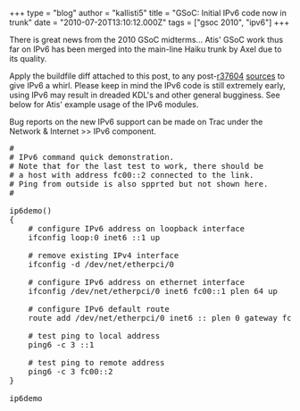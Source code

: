 +++
type = "blog"
author = "kallisti5"
title = "GSoC: Initial IPv6 code now in trunk"
date = "2010-07-20T13:10:12.000Z"
tags = ["gsoc 2010", "ipv6"]
+++

There is great news from the 2010 GSoC midterms... Atis' GSoC work thus far on IPv6 has been merged into the main-line Haiku trunk by Axel due to its quality.

Apply the buildfile diff attached to this post, to any post-<a href='http://dev.haiku-os.org/changeset/37604'>r37604</a> <A href='http://www.haiku-os.org/guides/building'>sources</a> to give IPv6 a whirl. Please keep in mind the IPv6 code is still extremely early, using IPv6 may result in dreaded KDL's and other general bugginess.  See below for Atis' example usage of the IPv6 modules.

Bug reports on the new IPv6 support can be made on Trac under the Network &amp; Internet >> IPv6 component.
<!--break-->
<pre>
#
# IPv6 command quick demonstration.
# Note that for the last test to work, there should be 
# a host with address fc00::2 connected to the link.
# Ping from outside is also spprted but not shown here.
#

ip6demo()
{
	# configure IPv6 address on loopback interface
	ifconfig loop:0 inet6 ::1 up

	# remove existing IPv4 interface
	ifconfig -d /dev/net/etherpci/0

	# configure IPv6 address on ethernet interface
	ifconfig /dev/net/etherpci/0 inet6 fc00::1 plen 64 up

	# configure IPv6 default route
	route add /dev/net/etherpci/0 inet6 :: plen 0 gateway fc00::2

	# test ping to local address
	ping6 -c 3 ::1

	# test ping to remote address
	ping6 -c 3 fc00::2
}

ip6demo
</pre>